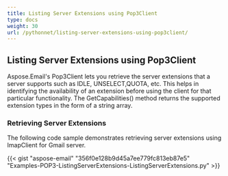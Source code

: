 ```yaml
---
title: Listing Server Extensions using Pop3Client
type: docs
weight: 30
url: /pythonnet/listing-server-extensions-using-pop3client/
---
```


## **Listing Server Extensions using Pop3Client**
Aspose.Email's Pop3Client lets you retrieve the server extensions that a server supports such as IDLE, UNSELECT,QUOTA, etc. This helps in identifying the availability of an extension before using the client for that particular functionality. The GetCapabilities() method returns the supported extension types in the form of a string array.
### **Retrieving Server Extensions**
The following code sample demonstrates retrieving server extensions using ImapClient for Gmail server.



{{< gist "aspose-email" "356f0e128b9d45a7ee779fc813eb87e5" "Examples-POP3-ListingServerExtensions-ListingServerExtensions.py" >}}
